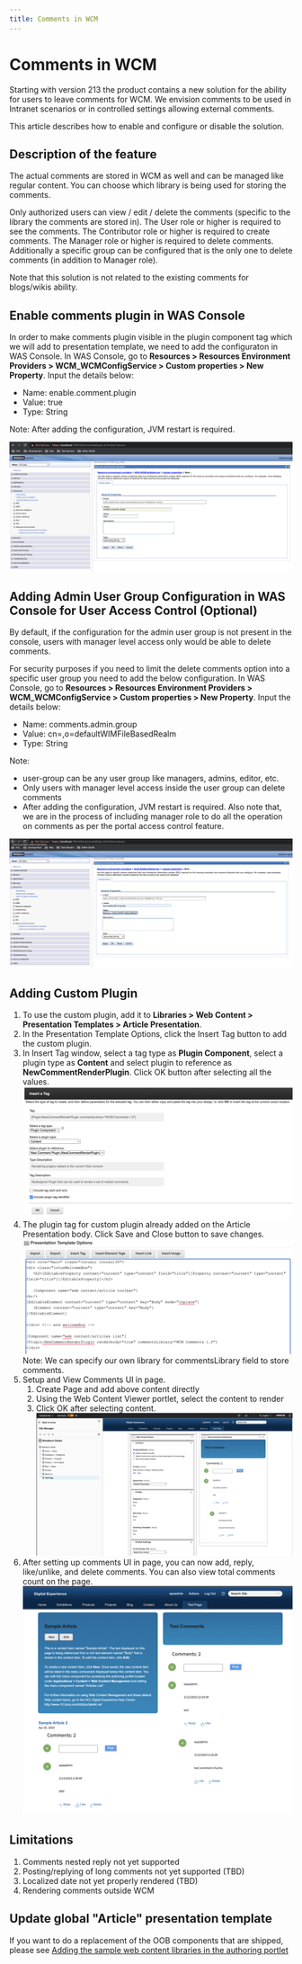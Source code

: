 ```yaml
---
title: Comments in WCM
---
```


# Comments in WCM

Starting with version 213 the product contains a new solution for the ability for users to leave comments for WCM.
We envision comments to be used in Intranet scenarios or in controlled settings allowing external comments.

This article describes how to enable and configure or disable the solution.

## Description of the feature

The actual comments are stored in WCM as well and can be managed like regular content. 
You can choose which library is being used for storing the comments.

Only authorized users can view / edit / delete the comments (specific to the library the comments are stored in).
The User role or higher is required to see the comments.
The Contributor role or higher is required to create comments.
The Manager role or higher is required to delete comments. Additionally a specific group can be configured that is the only one to delete comments (in addition to Manager role).

Note that this solution is not related to the existing comments for blogs/wikis ability.

## Enable comments plugin in WAS Console 

In order to make comments plugin visible in the plugin component tag which we will add to presentation template, we need to add the configuraton in WAS Console. In WAS Console, go to **Resources > Resources Environment Providers > WCM_WCMConfigService > Custom properties > New Property**. Input the details below:

- Name: enable.comment.plugin
- Value: true
- Type: String

Note: After adding the configuration, JVM restart is required.

![Enable comments plugin in WAS Server](../developing_managing_content/_img/enable-comment-plugin.png)

## Adding Admin User Group Configuration in WAS Console for User Access Control (Optional)

By default, if the configuration for the admin user group is not present in the console, users with manager level access only would be able to delete comments.

For security purposes if you need to limit the delete comments option into a specific user group you need to add the below configuration. In WAS Console, go to **Resources > Resources Environment Providers > WCM_WCMConfigService > Custom properties > New Property**. Input the details below:

- Name: comments.admin.group
- Value: cn=<user-group>,o=defaultWIMFileBasedRealm
- Type: String

Note: 
- user-group can be any user group like managers, admins, editor, etc. 
- Only users with manager level access inside the user group can delete comments 
- After adding the configuration, JVM restart is required. Also note that, we are in the process of including manager role to do all the operation on comments as per the portal access control feature.


![Adding Admin User Group Configuration in WAS Console](../developing_managing_content/_img/comments-admin-group.png)

## Adding Custom Plugin

1. To use the custom plugin, add it to **Libraries > Web Content > Presentation Templates > Article Presentation**.
2. In the Presentation Template Options, click the Insert Tag button to add the custom plugin.
3. In Insert Tag window, select a tag type as **Plugin Component**, select a plugin type as **Content** and select plugin to reference as **NewCommentRenderPlugin**. Click OK button after selecting all the values.
![Insert a Tag](../developing_managing_content/_img/insert-a-tag.png)
4. The plugin tag for custom plugin already added on the Article Presentation body. Click Save and Close button to save changes.
![Plugin Tag](../developing_managing_content/_img/plugin-tag.png)
Note: We can specify our own library for commentsLibrary field to store comments.
5. Setup and View Comments UI in page. 
    1. Create Page and add above content directly
    2. Using the Web Content Viewer portlet, select the content to render
    3. Click OK after selecting content.
![Page with Web Content](../developing_managing_content/_img/page-with-web-content.png)
6. After setting up comments UI in page, you can now add, reply, like/unlike, and delete comments. You can also view total comments count on the page.
![WCM Comments UI](../developing_managing_content/_img/wcm-comments-ui.png)

## Limitations

1. Comments nested reply not yet supported
2. Posting/replying of long comments not yet supported (TBD)
3. Localized date not yet properly rendered (TBD)
4. Rendering comments outside WCM

## Update global "Article" presentation template

If you want to do a replacement of the OOB components that are shipped, please see [Adding the sample web content libraries in the authoring portlet](https://opensource.hcltechsw.com/digital-experience/CF211/manage_content/wcm_delivery/deliver_webcontent_on_dx/getting_started/creating_contentsamples/wcm_delivery_ctsamples_libraries/)
